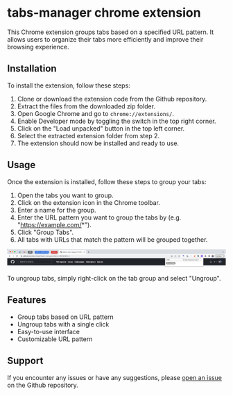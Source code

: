 # tabs-manager chrome extension

This Chrome extension groups tabs based on a specified URL pattern. It allows users to organize their tabs more efficiently and improve their browsing experience.

## Installation

To install the extension, follow these steps:

1. Clone or download the extension code from the Github repository.
2. Extract the files from the downloaded zip folder.
3. Open Google Chrome and go to `chrome://extensions/`.
4. Enable Developer mode by toggling the switch in the top right corner.
5. Click on the "Load unpacked" button in the top left corner.
6. Select the extracted extension folder from step 2.
7. The extension should now be installed and ready to use.

## Usage

Once the extension is installed, follow these steps to group your tabs:

1. Open the tabs you want to group.
2. Click on the extension icon in the Chrome toolbar.
3. Enter a name for the group.
4. Enter the URL pattern you want to group the tabs by (e.g. "https://example.com/*").
5. Click "Group Tabs".
6. All tabs with URLs that match the pattern will be grouped together.

![Screenshot](images/screenshot.png)

To ungroup tabs, simply right-click on the tab group and select "Ungroup".

## Features

- Group tabs based on URL pattern
- Ungroup tabs with a single click
- Easy-to-use interface
- Customizable URL pattern

## Support

If you encounter any issues or have any suggestions, please [open an issue](https://github.com/example/tab-grouping-extension/issues) on the Github repository.
